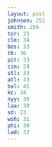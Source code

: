```yaml
---
layout: post
johnson: 251
smith: 256
tor: 25
cle: 34
bos: 33
tb: 36
pit: 33
cin: 24
stl: 33
atl: 33
bal: 41
kc: 34
nyy: 35
laa: 30
sd: 23
wsh: 31
phi: 30
lad: 32
---
```

